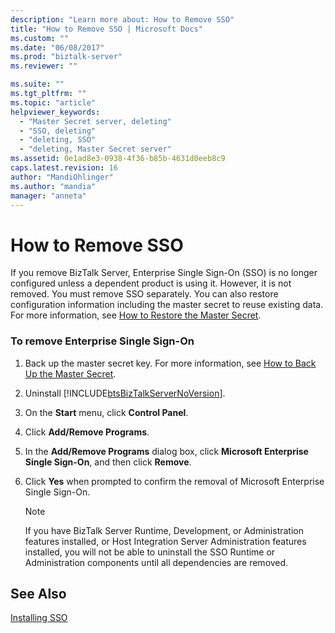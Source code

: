```yaml
---
description: "Learn more about: How to Remove SSO"
title: "How to Remove SSO | Microsoft Docs"
ms.custom: ""
ms.date: "06/08/2017"
ms.prod: "biztalk-server"
ms.reviewer: ""

ms.suite: ""
ms.tgt_pltfrm: ""
ms.topic: "article"
helpviewer_keywords: 
  - "Master Secret server, deleting"
  - "SSO, deleting"
  - "deleting, SSO"
  - "deleting, Master Secret server"
ms.assetid: 0e1ad8e3-0938-4f36-b85b-4631d0eeb8c9
caps.latest.revision: 16
author: "MandiOhlinger"
ms.author: "mandia"
manager: "anneta"
---
```

# How to Remove SSO
If you remove BizTalk Server, Enterprise Single Sign-On (SSO) is no longer configured unless a dependent product is using it. However, it is not removed. You must remove SSO separately. You can also restore configuration information including the master secret to reuse existing data. For more information, see [How to Restore the Master Secret](../core/how-to-restore-the-master-secret.md).  
  
### To remove Enterprise Single Sign-On  
  
1. Back up the master secret key. For more information, see [How to Back Up the Master Secret](../core/how-to-back-up-the-master-secret.md).  
  
2. Uninstall [!INCLUDE[btsBizTalkServerNoVersion](../includes/btsbiztalkservernoversion-md.md)].  
  
3. On the **Start** menu, click **Control Panel**.  
  
4. Click **Add/Remove Programs**.  
  
5. In the **Add/Remove Programs** dialog box, click **Microsoft Enterprise Single Sign-On**, and then click **Remove**.  
  
6. Click **Yes** when prompted to confirm the removal of Microsoft Enterprise Single Sign-On.  
  
   > [!NOTE]
   >  If you have BizTalk Server Runtime, Development, or Administration features installed, or Host Integration Server Administration features installed, you will not be able to uninstall the SSO Runtime or Administration components until all dependencies are removed.  
  
## See Also  
 [Installing SSO](../core/installing-sso.md)
